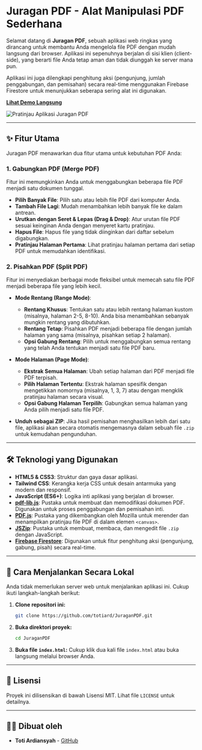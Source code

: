 # Juragan PDF - Alat Manipulasi PDF Sederhana

Selamat datang di **Juragan PDF**, sebuah aplikasi web ringkas yang dirancang untuk membantu Anda mengelola file PDF dengan mudah langsung dari browser. Aplikasi ini sepenuhnya berjalan di sisi klien (client-side), yang berarti file Anda tetap aman dan tidak diunggah ke server mana pun.

Aplikasi ini juga dilengkapi penghitung aksi (pengunjung, jumlah penggabungan, dan pemisahan) secara real-time menggunakan Firebase Firestore untuk menunjukkan seberapa sering alat ini digunakan.

**[Lihat Demo Langsung](https://totiard.github.io/JuraganPDF/)**

![Pratinjau Aplikasi Juragan PDF](./preview.png)

---

## ✨ Fitur Utama

Juragan PDF menawarkan dua fitur utama untuk kebutuhan PDF Anda:

### 1. Gabungkan PDF (Merge PDF)
Fitur ini memungkinkan Anda untuk menggabungkan beberapa file PDF menjadi satu dokumen tunggal.

* **Pilih Banyak File**: Pilih satu atau lebih file PDF dari komputer Anda.
* **Tambah File Lagi**: Mudah menambahkan lebih banyak file ke dalam antrean.
* **Urutkan dengan Seret & Lepas (Drag & Drop)**: Atur urutan file PDF sesuai keinginan Anda dengan menyeret kartu pratinjau.
* **Hapus File**: Hapus file yang tidak diinginkan dari daftar sebelum digabungkan.
* **Pratinjau Halaman Pertama**: Lihat pratinjau halaman pertama dari setiap PDF untuk memudahkan identifikasi.

### 2. Pisahkan PDF (Split PDF)
Fitur ini menyediakan berbagai mode fleksibel untuk memecah satu file PDF menjadi beberapa file yang lebih kecil.

* **Mode Rentang (Range Mode)**:
    * **Rentang Khusus**: Tentukan satu atau lebih rentang halaman kustom (misalnya, halaman 2-5, 8-10). Anda bisa menambahkan sebanyak mungkin rentang yang dibutuhkan.
    * **Rentang Tetap**: Pisahkan PDF menjadi beberapa file dengan jumlah halaman yang sama (misalnya, pisahkan setiap 2 halaman).
    * **Opsi Gabung Rentang**: Pilih untuk menggabungkan semua rentang yang telah Anda tentukan menjadi satu file PDF baru.

* **Mode Halaman (Page Mode)**:
    * **Ekstrak Semua Halaman**: Ubah setiap halaman dari PDF menjadi file PDF terpisah.
    * **Pilih Halaman Tertentu**: Ekstrak halaman spesifik dengan mengetikkan nomornya (misalnya, 1, 3, 7) atau dengan mengklik pratinjau halaman secara visual.
    * **Opsi Gabung Halaman Terpilih**: Gabungkan semua halaman yang Anda pilih menjadi satu file PDF.

* **Unduh sebagai ZIP**: Jika hasil pemisahan menghasilkan lebih dari satu file, aplikasi akan secara otomatis mengemasnya dalam sebuah file `.zip` untuk kemudahan pengunduhan.

---

## 🛠️ Teknologi yang Digunakan

* **HTML5 & CSS3**: Struktur dan gaya dasar aplikasi.
* **Tailwind CSS**: Kerangka kerja CSS untuk desain antarmuka yang modern dan responsif.
* **JavaScript (ES6+)**: Logika inti aplikasi yang berjalan di browser.
* **[pdf-lib.js](https://pdf-lib.js.org/)**: Pustaka untuk membuat dan memodifikasi dokumen PDF. Digunakan untuk proses penggabungan dan pemisahan inti.
* **[PDF.js](https://mozilla.github.io/pdf.js/)**: Pustaka yang dikembangkan oleh Mozilla untuk merender dan menampilkan pratinjau file PDF di dalam elemen `<canvas>`.
* **[JSZip](https://stuk.github.io/jszip/)**: Pustaka untuk membuat, membaca, dan mengedit file `.zip` dengan JavaScript.
* **[Firebase Firestore](https://firebase.google.com/docs/firestore)**: Digunakan untuk fitur penghitung aksi (pengunjung, gabung, pisah) secara real-time.

---

## 🚀 Cara Menjalankan Secara Lokal

Anda tidak memerlukan server web untuk menjalankan aplikasi ini. Cukup ikuti langkah-langkah berikut:

1.  **Clone repositori ini:**
    ```bash
    git clone https://github.com/totiard/JuraganPDF.git
    ```
2.  **Buka direktori proyek:**
    ```bash
    cd JuraganPDF
    ```
3.  **Buka file `index.html`:**
    Cukup klik dua kali file `index.html` atau buka langsung melalui browser Anda.

---

## 📄 Lisensi

Proyek ini dilisensikan di bawah Lisensi MIT. Lihat file `LICENSE` untuk detailnya.

---

## 👨‍💻 Dibuat oleh

* **Toti Ardiansyah** - [GitHub](https://github.com/totiard)
